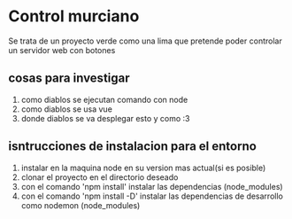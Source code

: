 # Control murciano

Se trata de un proyecto verde como una lima que pretende poder controlar un servidor web con botones

## cosas para investigar

1. como diablos se ejecutan comando con node
2. como diablos se usa vue
3. donde diablos se va desplegar esto y como :3

## isntrucciones de instalacion para el entorno

1. instalar en la maquina node en su version mas actual(si es posible)
2. clonar el proyecto en el directorio deseado
3. con el comando 'npm install' instalar las dependencias (node_modules)
4. con el comando 'npm install -D' instalar las dependencias de desarrollo como nodemon (node_modules)
